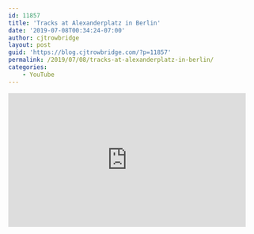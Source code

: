```yaml
---
id: 11857
title: 'Tracks at Alexanderplatz in Berlin'
date: '2019-07-08T00:34:24-07:00'
author: cjtrowbridge
layout: post
guid: 'https://blog.cjtrowbridge.com/?p=11857'
permalink: /2019/07/08/tracks-at-alexanderplatz-in-berlin/
categories:
    - YouTube
---
```


<div style="width: 480px; height: 270px; overflow: hidden; position: relative;"><iframe allowfullscreen="allowfullscreen" frameborder="0" height="270" id="okplayer" mozallowfullscreen="mozallowfullscreen" scrolling="no" seamless="seamless" src="http://youtube.com/embed/h3MpzZM01os" style="position: absolute; top: 0px; left: 0px; width: 480px; height: 270px;" webkitallowfullscreen="webkitAllowFullScreen" width="480"></iframe></div>